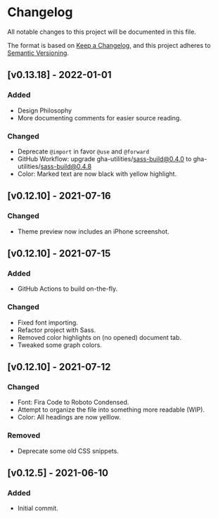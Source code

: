 # Changelog
All notable changes to this project will be documented in this file.

The format is based on [Keep a Changelog](https://keepachangelog.com/en/1.0.0/),
and this project adheres to [Semantic Versioning](https://semver.org/spec/v2.0.0.html).

## [v0.13.18] - 2022-01-01
### Added
- Design Philosophy
- More documenting comments for easier source reading.

### Changed
- Deprecate `@import` in favor `@use` and `@forward`
- GitHub Workflow: upgrade gha-utilities/sass-build@0.4.0 to gha-utilities/sass-build@0.4.8
- Color: Marked text are now black with yellow highlight.

## [v0.12.10] - 2021-07-16
### Changed
- Theme preview now includes an iPhone screenshot.

## [v0.12.10] - 2021-07-15
### Added
- GitHub Actions to build on-the-fly.

### Changed
- Fixed font importing.
- Refactor project with Sass.   
- Removed color highlights on (no opened) document tab.
- Tweaked some graph colors.

## [v0.12.10] - 2021-07-12
### Changed
- Font: Fira Code to Roboto Condensed.  
- Attempt to organize the file into something more readable (WIP).  
- Color: All headings are now yelllow.  

### Removed
- Deprecate some old CSS snippets.

## [v0.12.5] - 2021-06-10

### Added
- Initial commit.